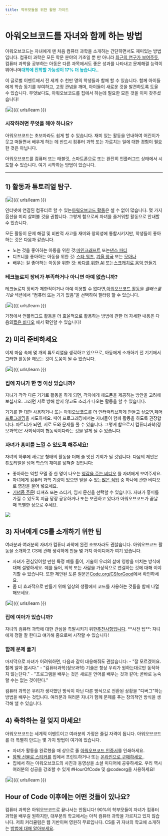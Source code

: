 ```yaml
---
title: 학부모들을 위한 활용 가이드
---
```


# 아워오브코드를 자녀와 함께 하는 방법
아워오브코드는 자녀에게 맨 처음 컴퓨터 과학을 소개하는 간단하면서도 재미있는 방법입니다.  컴퓨터 과학은 모든 학문 분야의 기초일 뿐 만 아니라 <a href="https://medium.com/@codeorg/cs-helps-students-outperform-in-school-college-and-workplace-66dd64a69536">최근의 연구가 보여주듯</a>, 컴퓨터 과학을 공부하는 아동은 다른 과목에서도 좋은 성과를 나타내고 문제해결 능력이 뛰어나며<font color="00adbc"><b>대학에 진학할 가능성이 17% 더 높습니다.</b></font>.

이 글로벌 이벤트에서 전 세계 수 천만 명의 학생들과 함께 할 수 있습니다. 함께 아이들에게 학습 동기를 부여하고, 고정 관념을 깨며, 아이들이 새로운 것을 발견하도록 도울 수 있습니다. 무엇보다도, 아워오브코드를 집에서 하는데 필요한 모든 것을 이미 갖추셨습니다!

[<img src="/images/fit-600/Marketing/mother-helping-her-daughter-use-a-laptop-4260325.jpg" />]({{ urls/learn }})

<h3>시작하려면 무엇을 해야 하나요?</h3>
아워오브코드는 초보자라도 쉽게 할 수 있습니다. 재미 있는 활동을 안내하여 어린이가 웃고 떠들면서 배우게 하는 데 반드시 컴퓨터 과학 또는 가르치는 일에 대한 경험이 필요한 것은 아닙니다.

아워오브코드를 컴퓨터 또는 태블릿, 스마트폰으로 또는 완전히 언플러그드 상태에서 시도할 수 있습니다. 여기 시작하는 방법이 있습니다.

***

## 1) 활동과 튜토리얼 탐구.

[<img src="/images/fit-600/tutorials.png" />]({{ urls/learn }})

인터넷에 연결된 컴퓨터로 할 수 있는<a href="https://hourofcode.com/us/learn">아워오브코드 활동</a>은 셀 수 없이 많습니다. 몇 가지 옵션을 미리 살펴볼 것을 권합니다. 그렇게 함으로써 자녀를 즐거워할 활동으로 안내할 수 있습니다.

모든 활동이 문제 해결 및 비판적 사고를 재미와 창의성에 통합시키지만, 학생들이 좋아하는 것은 다음과 같습니다.

- 노는 것을 좋아하는 아동을 위한 것:<a href="https://code.org/minecraft">마인크래프트</a> 또는<a href="https://code.org/dance">댄스 파티</a>
- 디즈니를 좋아하는 아동을 위한 것: <a href="https://code.org/starwars">스타 워즈</a>,  <a href="https://studio.code.org/s/frozen/stage/1/puzzle/1">겨울 왕국</a> 또는  <a href="https://partners.disney.com/hour-of-code?cds&cmp=vanity%7Cnatural%7Cus%7Cmoanahoc%7C">모아나</a>
- 배우는 걸 좋아하는 아동을 위한 것: <a href="https://code.org/oceans">바다를 위한 AI</a> 또는<a href="https://scratch.mit.edu/projects/editor/?tutorial=music&utm_source=codeorg">스크래치로 음악 만들기</a>

<h3>테크놀로지 장비가 부족하거나 아니면 아예 없습니까?</h3>
테크놀로지 장비가 제한적이거나 아예 이용할 수 없다면,<a href="https://hourofcode.com/us/learn">아워오브코드 활동</a>을 <em>클래스룸 기술</em> 섹션에서 “컴퓨터 또는 기기 없음”을 선택하여 필터링 할 수 있습니다.

[<img src="/images/fit-500/Marketing/filtering-activities-hoc.jpg" />]({{ urls/learn }})

가정에서 언플러그드 활동을 더 효율적으로 활용하는 방법에 관한 더 자세한 내용은 다음의<a href="https://www.youtube.com/playlist?list=PLzdnOPI1iJNcpfa4LtbaIl35gqir_5XUu">짧은 비디오</a> 에서 확인할 수 있습니다!

## 2) 미리 준비하세요
이제 마음 속에 몇 개의 튜토리얼을 생각하고 있으므로, 아동에게 소개하기 전 기기에서 그러한 활동을 해보는 것이 도움이 될 수 있습니다.

[<img src="/images/fit-600/Marketing/father-and-children-looking-at-a-laptop-4260749.jpg" />]({{ urls/learn }})

<h3>집에 자녀가 한 명 이상 있습니까?</h3>
자녀가 각각 다른 기기로 활동을 하게 되면, 각자에게 헤드폰을 제공하는 방안을 고려해보십시오. 그러면 서로 방해 받지 않고도 소리가 나오는 활동을 할 수 있습니다.

기기를 한 대만 사용하거나 또는 아워오브코드를 더 인터랙티브하게 만들고 싶으면,<a href="https://www.youtube.com/watch?v=vgkahOzFH2Q">페어 프로그래밍</a>을 시도하세요. 페어 프로그래밍에서는 자녀들이 함께 활동을 하도록 권장합니다. 파트너가 되면, 서로 도와 문제를 풀 수 있습니다. 그렇게 함으로서 컴퓨터과학(정보과학)은 사회적이며 협동적이다라는 것을 알게 될 수 있습니다.

<h3>자녀가 흥미를 느낄 수 있도록 해주세요! </h3>
자녀의 하루에 새로운 형태의 활동을 더해 줄 멋진 기회가 될 것입니다.   다음의 제안은 튜토리얼을 넘어 학습의 재미를 넓혀줄 것입니다:

- 좋아하는 역할 모델 중 한 명이 나오는 <a href="https://www.youtube.com/playlist?list=PLzdnOPI1iJNcadqJAZnbDYShie4gLZQQJ">영감을 주는 비디오</a> 를 자녀에게 보여주세요.
- 자녀에게 컴퓨터 과학 기량이 있으면 얻을 수 있는<a href="https://www.youtube.com/playlist?list=PLzdnOPI1iJNfpD8i4Sx7U0y2MccnrNZuP">많은 직업</a> 중 하나에 관한 비디오로 영감을 불어 넣으세요.
- <a href="https://store.code.org/">기념품 주문</a>! 티셔츠 또는 스티커, 임시 문신을 선택할 수 있습니다. 자녀가 흥미를 가질 수 있도록 지금 당장 공유하거나 또는 보관하고 있다가 아워오브코드가 끝날 때 특별한 상으로 주세요. 

<a href="https://store.code.org/" target="_blank"><img src="/images/fit-500/Marketing/hourofcodestore.jpg"></a>

## 3) 자녀에게 CS를 소개하기 위한 팁

여러분과 여러분의 자녀가 컴퓨터 과학에 완전 초보자라도 괜찮습니다. 아워오브코드 활동을 소개하고 CS에 관해 생각하게 만들 몇 가지 아이디어가 여기 있습니다.

- 자녀가 관심있어할 만한 특정 예를 들어, 기술이 우리의 삶에 영향을 미치는 방식에 대해 설명하세요. 예를 들어, 의학 또는 사람을 가상적으로 연결하는 것에 대해 이야기할 수 있습니다. 또한 제안된 토론 질문은<a href="https://code.org/csforgood">Code.org/CSforGood</a>에서 확인하세요.
- 좀 더 효과적으로 만들기 위해 일상의 생활에서 코드를 사용하는 것들을 함께 나열해보세요.

[<img src="/images/fit-600/Marketing/girl-sitting-on-sofa-while-using-tablet-computer-4144035.jpg" />]({{ urls/learn }})

<h3>집에 여아가 있습니까?</h3>
자녀의 컴퓨터 과학에 대한 관심을 촉발시키기 위한<a href="https://code.org/girls">추천사항입니다</a>. **사전 팁**: 자녀에게 정말 잘 한다고 얘기해 줌으로써 시작할 수 있습니다!

<h3>함께 문제 풀기</h3>
마지막으로 자녀가 어려워하면, 다음과 같이 대응해줘도 괜찮습니다:
- "잘 모르겠어요. 함께 알아 봅시다."
- "컴퓨터과학(정보과학) 기술은 항상 우리가 원하는대로만 동작하지 않는단다."
- "프로그램을 배우는 것은 새로운 언어를 배우는 것과 같아; 곧바로 능숙할 수는 없는 것이란다."

컴퓨터 과학은 우리가 생각했던 방식이 아닌 다른 방식으로 전환된 상황을 "디버그"하는 방법을 배우는 것입니다. 여러분과 여러분 자녀가 함께 문제를 푸는 창의적인 방식을 생각해 낼 수 있습니다.


## 4) 축하하는 걸 잊지 마세요!

아워오브코드는 세계적 이벤트이고 여러분의 가정은 즐길 자격이 됩니다. 아워오브코드를 더 특별히 만드는 몇 가지 방법이 여기에 있습니다.

- 자녀가 활동을 완료했을 때 상으로 줄  <a href="https://staging.code.org/certificates">아워오브코드 인증서</a>를 인쇄하세요.
- <a href="https://staging.hourofcode.com/us/promote/resources#stickers">깜짝 선물로 스티커를</a> 집에서 프린트하거나 또는 <a href="https://store.code.org/">온라인으로 구매하세요 </a>.
- 집에서 하는 아워오브코드의 사진과 동영상을 소셜 미디어에 공유하세요. 우리 역시 여러분의 성공을 강조할 수 있게 #HourOfCode 및 @codeorg을 사용하세요!

[<img src="/images/fit-600/Marketing/g8TUlHzF.jpeg" />]({{ urls/learn }})

<h2>Hour of Code 이후에는 어떤 것들이 있나요?</h2>

컴퓨터 과학은 아워오브코드로 끝나서는 안됩니다! 90%의 학부모들이 자녀가 컴퓨터 과학을 배우길 원하지만, 대부분의 학교에서는 아직 컴퓨터 과학을 가르치고 있지 않습니다. 저희 커리큘럼은 웹 기반이며 영원히 무료입니다. CS를 귀 자녀의 학교에 소개하는 <a href="https://code.org/yourschool">방법에 대해 알아보세요</a>.